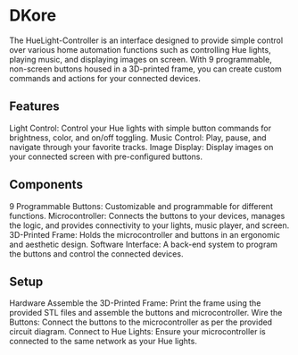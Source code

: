 # DKore

The HueLight-Controller is an interface designed to provide simple control over various home automation functions such as controlling Hue lights, playing music, and displaying images on screen. With 9 programmable, non-screen buttons housed in a 3D-printed frame, you can create custom commands and actions for your connected devices.

## Features
Light Control: Control your Hue lights with simple button commands for brightness, color, and on/off toggling.
Music Control: Play, pause, and navigate through your favorite tracks.
Image Display: Display images on your connected screen with pre-configured buttons.

## Components
9 Programmable Buttons: Customizable and programmable for different functions.
Microcontroller: Connects the buttons to your devices, manages the logic, and provides connectivity to your lights, music player, and screen.
3D-Printed Frame: Holds the microcontroller and buttons in an ergonomic and aesthetic design.
Software Interface: A back-end system to program the buttons and control the connected devices.

## Setup
Hardware
Assemble the 3D-Printed Frame: Print the frame using the provided STL files and assemble the buttons and microcontroller.
Wire the Buttons: Connect the buttons to the microcontroller as per the provided circuit diagram.
Connect to Hue Lights: Ensure your microcontroller is connected to the same network as your Hue lights.
